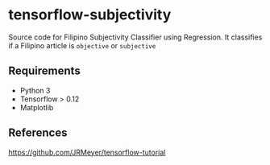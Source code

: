 # tensorflow-subjectivity
Source code for Filipino Subjectivity Classifier using Regression. It classifies if a Filipino article is `objective` or `subjective`

## Requirements
- Python 3
- Tensorflow > 0.12
- Matplotlib

## References
https://github.com/JRMeyer/tensorflow-tutorial